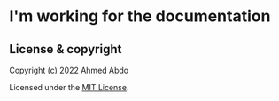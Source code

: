 # I'm working for the documentation


## License & copyright

Copyright (c) 2022 Ahmed Abdo

Licensed under the [MIT License](LICENSE).
